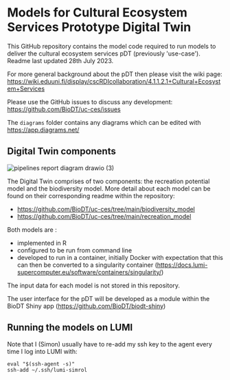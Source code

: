 # Models for Cultural Ecosystem Services Prototype Digital Twin

This GitHub repository contains the model code required to run models to deliver the cultural ecosystem services pDT (previously 'use-case'). Readme last updated 28th July 2023.

For more general background about the pDT then please visit the wiki page: https://wiki.eduuni.fi/display/cscRDIcollaboration/4.1.1.2.1+Cultural+Ecosystem+Services

Please use the GitHub issues to discuss any development: https://github.com/BioDT/uc-ces/issues

The `diagrams` folder contains any diagrams which can be edited with https://app.diagrams.net/

## Digital Twin components

![pipelines report diagram drawio (3)](https://github.com/BioDT/uc-ces/assets/17750766/c27cdbe3-85bd-4d6a-9b92-59ef5e9e5aaf)

The Digital Twin comprises of two components: the recreation potential model and the biodiversity model. More detail about each model can be found on their corresponding readme within the repository:

 * https://github.com/BioDT/uc-ces/tree/main/biodiversity_model
 * https://github.com/BioDT/uc-ces/tree/main/recreation_model

Both models are :

 * implemented in R
 * configured to be run from command line
 * developed to run in a container, initially Docker with expectation that this can then be converted to a singularity container (https://docs.lumi-supercomputer.eu/software/containers/singularity/)

The input data for each model is not stored in this repository.

The user interface for the pDT will be developed as a module within the BioDT Shiny app (https://github.com/BioDT/biodt-shiny) 

## Running the models on LUMI

Note that I (Simon) usually have to re-add my ssh key to the agent every time I log into LUMI with:
```
eval "$(ssh-agent -s)"
ssh-add ~/.ssh/lumi-simrol
```
